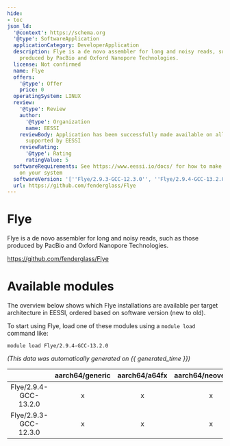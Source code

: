 ```yaml
---
hide:
- toc
json_ld:
  '@context': https://schema.org
  '@type': SoftwareApplication
  applicationCategory: DeveloperApplication
  description: Flye is a de novo assembler for long and noisy reads, such as those
    produced by PacBio and Oxford Nanopore Technologies.
  license: Not confirmed
  name: Flye
  offers:
    '@type': Offer
    price: 0
  operatingSystem: LINUX
  review:
    '@type': Review
    author:
      '@type': Organization
      name: EESSI
    reviewBody: Application has been successfully made available on all architectures
      supported by EESSI
    reviewRating:
      '@type': Rating
      ratingValue: 5
  softwareRequirements: See https://www.eessi.io/docs/ for how to make EESSI available
    on your system
  softwareVersion: '[''Flye/2.9.3-GCC-12.3.0'', ''Flye/2.9.4-GCC-13.2.0'']'
  url: https://github.com/fenderglass/Flye
---
```


Flye
====


Flye is a de novo assembler for long and noisy reads, such as those produced by PacBio and Oxford Nanopore Technologies.

https://github.com/fenderglass/Flye
# Available modules


The overview below shows which Flye installations are available per target architecture in EESSI, ordered based on software version (new to old).

To start using Flye, load one of these modules using a `module load` command like:

```shell
module load Flye/2.9.4-GCC-13.2.0
```

*(This data was automatically generated on {{ generated_time }})*

| |aarch64/generic|aarch64/a64fx|aarch64/neoverse_n1|aarch64/neoverse_v1|aarch64/nvidia/grace|x86_64/generic|x86_64/amd/zen2|x86_64/amd/zen3|x86_64/amd/zen4|x86_64/intel/cascadelake|x86_64/intel/haswell|x86_64/intel/icelake|x86_64/intel/sapphirerapids|x86_64/intel/skylake_avx512|
| :---: | :---: | :---: | :---: | :---: | :---: | :---: | :---: | :---: | :---: | :---: | :---: | :---: | :---: | :---: |
|Flye/2.9.4-GCC-13.2.0|x|x|x|x|x|x|x|x|x|x|x|x|x|x|
|Flye/2.9.3-GCC-12.3.0|x|x|x|x|x|x|x|x|x|x|x|x|x|x|
